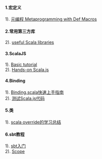 #### 1.宏定义
1). [元编程 Metaprogramming with Def Macros](http://www.cnblogs.com/tiger-xc/p/6112143.html)  
#### 2.常用第三方库
2). [useful Scala libraries](https://github.com/lauris/awesome-scala#reactive-web-frameworks)  
#### 3.ScalaJS
1). [Basic tutorial](http://www.scala-js.org/tutorial/basic/)  
2). [Hands-on Scala.js](http://www.lihaoyi.com/hands-on-scala-js/#IntrotoScala.js)  
#### 4.Binding
1). [Binding.scala快速上手指南](https://github.com/ThoughtWorksInc/Binding.scala/wiki/Binding.scala%E5%BF%AB%E9%80%9F%E4%B8%8A%E6%89%8B%E6%8C%87%E5%8D%97)  
2). [测试Scala.js代码](http://www.scala-js.org/libraries/testing.html)  
#### 5.类
1). [scala override的学习总结](https://my.oschina.net/aiguozhe/blog/39934)  
#### 6.sbt教程
1). [sbt入门](http://www.scala-sbt.org/0.13/docs/zh-cn/)  
2). [Scope](http://www.scala-sbt.org/0.13/docs/zh-cn/Scopes.html)  